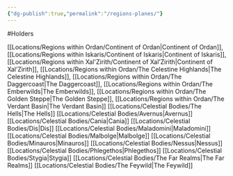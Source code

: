 ```yaml
---
{"dg-publish":true,"permalink":"/regions-planes/"}
---
```


#Holders

[[Locations/Regions within Ordan/Continent of Ordan\|Continent of Ordan]],
[[Locations/Regions within Iskaris/Continent of Iskaris\|Continent of Iskaris]],
[[Locations/Regions within Xal'Zirith/Continent of Xal’Zirith\|Continent of Xal’Zirith]],
[[Locations/Regions within Ordan/The Celestine Highlands\|The Celestine Highlands]],
[[Locations/Regions within Ordan/The Daggercoast\|The Daggercoast]],
[[Locations/Regions within Ordan/The Emberwilds\|The Emberwilds]],
[[Locations/Regions within Ordan/The Golden Steppe\|The Golden Steppe]],
[[Locations/Regions within Ordan/The Verdant Basin\|The Verdant Basin]]
[[Locations/Celestial Bodies/The Hells\|The Hells]]
[[Locations/Celestial Bodies/Avernus\|Avernus]]
[[Locations/Celestial Bodies/Cania\|Cania]]
[[Locations/Celestial Bodies/Dis\|Dis]]
[[Locations/Celestial Bodies/Maladomini\|Maladomini]]
[[Locations/Celestial Bodies/Malbolge\|Malbolge]]
[[Locations/Celestial Bodies/Minauros\|Minauros]]
[[Locations/Celestial Bodies/Nessus\|Nessus]]
[[Locations/Celestial Bodies/Phlegethos\|Phlegethos]]
[[Locations/Celestial Bodies/Stygia\|Stygia]]
[[Locations/Celestial Bodies/The Far Realms\|The Far Realms]]
[[Locations/Celestial Bodies/The Feywild\|The Feywild]]